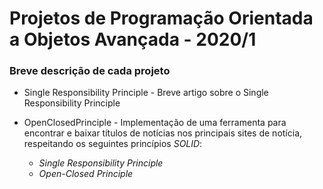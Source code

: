 # Projetos de Programação Orientada a Objetos Avançada - 2020/1

### Breve descrição de cada projeto

*   Single Responsibility Principle - Breve artigo sobre o Single Responsibility Principle

*   OpenClosedPrinciple - Implementação de uma ferramenta para encontrar e baixar títulos de notícias nos principais sites de notícia, respeitando os seguintes princípios *SOLID*: 
    -   *Single* *Responsibility* *Principle*
    -   *Open-Closed* *Principle*  